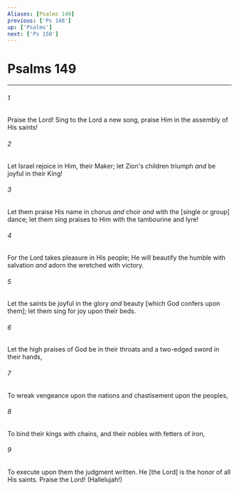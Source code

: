 ```yaml
---
Aliases: [Psalms 149]
previous: ['Ps 148']
up: ['Psalms']
next: ['Ps 150']
---
```

# Psalms 149

***














###### 1 






Praise the Lord! Sing to the Lord a new song, praise Him in the assembly of His saints! 













###### 2 






Let Israel rejoice in Him, their Maker; let Zion's children triumph _and_ be joyful in their King! 













###### 3 






Let them praise His name in chorus _and_ choir _and_ with the [single or group] dance; let them sing praises to Him with the tambourine and lyre! 













###### 4 






For the Lord takes pleasure in His people; He will beautify the humble with salvation _and_ adorn the wretched with victory. 













###### 5 






Let the saints be joyful in the glory _and_ beauty [which God confers upon them]; let them sing for joy upon their beds. 













###### 6 






Let the high praises of God be in their throats and a two-edged sword in their hands, 













###### 7 






To wreak vengeance upon the nations and chastisement upon the peoples, 













###### 8 






To bind their kings with chains, and their nobles with fetters of iron, 













###### 9 






To execute upon them the judgment written. He [the Lord] is the honor of all His saints. Praise the Lord! (Hallelujah!)
